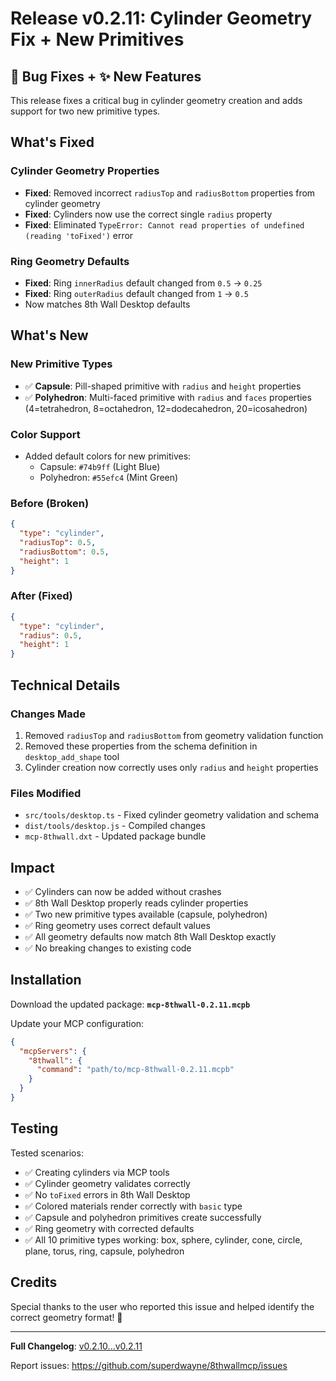 # Release v0.2.11: Cylinder Geometry Fix + New Primitives

## 🐛 Bug Fixes + ✨ New Features

This release fixes a critical bug in cylinder geometry creation and adds support for two new primitive types.

## What's Fixed

### Cylinder Geometry Properties
- **Fixed**: Removed incorrect `radiusTop` and `radiusBottom` properties from cylinder geometry
- **Fixed**: Cylinders now use the correct single `radius` property
- **Fixed**: Eliminated `TypeError: Cannot read properties of undefined (reading 'toFixed')` error

### Ring Geometry Defaults
- **Fixed**: Ring `innerRadius` default changed from `0.5` → `0.25`
- **Fixed**: Ring `outerRadius` default changed from `1` → `0.5`
- Now matches 8th Wall Desktop defaults

## What's New

### New Primitive Types
- ✅ **Capsule**: Pill-shaped primitive with `radius` and `height` properties
- ✅ **Polyhedron**: Multi-faced primitive with `radius` and `faces` properties (4=tetrahedron, 8=octahedron, 12=dodecahedron, 20=icosahedron)

### Color Support
- Added default colors for new primitives:
  - Capsule: `#74b9ff` (Light Blue)
  - Polyhedron: `#55efc4` (Mint Green)

### Before (Broken)
```json
{
  "type": "cylinder",
  "radiusTop": 0.5,
  "radiusBottom": 0.5,
  "height": 1
}
```

### After (Fixed)
```json
{
  "type": "cylinder",
  "radius": 0.5,
  "height": 1
}
```

## Technical Details

### Changes Made
1. Removed `radiusTop` and `radiusBottom` from geometry validation function
2. Removed these properties from the schema definition in `desktop_add_shape` tool
3. Cylinder creation now correctly uses only `radius` and `height` properties

### Files Modified
- `src/tools/desktop.ts` - Fixed cylinder geometry validation and schema
- `dist/tools/desktop.js` - Compiled changes
- `mcp-8thwall.dxt` - Updated package bundle

## Impact

- ✅ Cylinders can now be added without crashes
- ✅ 8th Wall Desktop properly reads cylinder properties
- ✅ Two new primitive types available (capsule, polyhedron)
- ✅ Ring geometry uses correct default values
- ✅ All geometry defaults now match 8th Wall Desktop exactly
- ✅ No breaking changes to existing code

## Installation

Download the updated package: **`mcp-8thwall-0.2.11.mcpb`**

Update your MCP configuration:
```json
{
  "mcpServers": {
    "8thwall": {
      "command": "path/to/mcp-8thwall-0.2.11.mcpb"
    }
  }
}
```

## Testing

Tested scenarios:
- ✅ Creating cylinders via MCP tools
- ✅ Cylinder geometry validates correctly
- ✅ No `toFixed` errors in 8th Wall Desktop
- ✅ Colored materials render correctly with `basic` type
- ✅ Capsule and polyhedron primitives create successfully
- ✅ Ring geometry with corrected defaults
- ✅ All 10 primitive types working: box, sphere, cylinder, cone, circle, plane, torus, ring, capsule, polyhedron

## Credits

Special thanks to the user who reported this issue and helped identify the correct geometry format! 🙏

---

**Full Changelog**: [v0.2.10...v0.2.11](https://github.com/superdwayne/8thwallmcp/compare/v0.2.10...v0.2.11)

Report issues: https://github.com/superdwayne/8thwallmcp/issues

